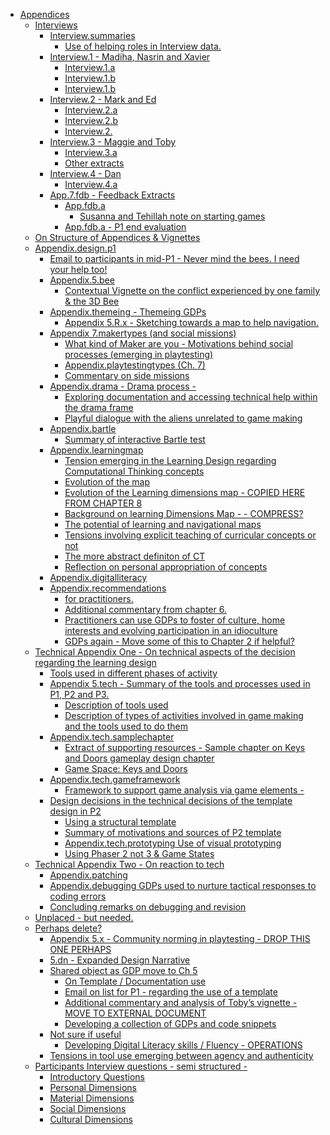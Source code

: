 - <a href="#appendices" id="toc-appendices">Appendices</a>
  - <a href="#interviews" id="toc-interviews">Interviews</a>
    - <a href="#interview.summaries"
      id="toc-interview.summaries">Interview.summaries</a>
      - <a href="#use-of-helping-roles-in-interview-data."
        id="toc-use-of-helping-roles-in-interview-data.">Use of helping roles in
        Interview data.</a>
    - <a href="#interview.1---madiha-nasrin-and-xavier"
      id="toc-interview.1---madiha-nasrin-and-xavier">Interview.1 - Madiha,
      Nasrin and Xavier</a>
      - <a href="#interview.1.a" id="toc-interview.1.a">Interview.1.a</a>
      - <a href="#interview.1.b" id="toc-interview.1.b">Interview.1.b</a>
      - <a href="#interview.1.b-1" id="toc-interview.1.b-1">Interview.1.b</a>
    - <a href="#interview.2---mark-and-ed"
      id="toc-interview.2---mark-and-ed">Interview.2 - Mark and Ed</a>
      - <a href="#interview.2.a" id="toc-interview.2.a">Interview.2.a</a>
      - <a href="#interview.2.b" id="toc-interview.2.b">Interview.2.b</a>
      - <a href="#interview.2." id="toc-interview.2.">Interview.2.</a>
    - <a href="#interview.3---maggie-and-toby"
      id="toc-interview.3---maggie-and-toby">Interview.3 - Maggie and Toby</a>
      - <a href="#interview.3.a" id="toc-interview.3.a">Interview.3.a</a>
      - <a href="#other-extracts" id="toc-other-extracts">Other extracts</a>
    - <a href="#interview.4---dan" id="toc-interview.4---dan">Interview.4 -
      Dan</a>
      - <a href="#interview.4.a" id="toc-interview.4.a">Interview.4.a</a>
    - <a href="#app.7.fdb---feedback-extracts"
      id="toc-app.7.fdb---feedback-extracts">App.7.fdb - Feedback Extracts</a>
      - <a href="#app.fdb.a---susanna-and-tehillah-note-on-starting-games"
        id="toc-app.fdb.a---susanna-and-tehillah-note-on-starting-games">App.fdb.a
        - Susanna and Tehillah note on starting games</a>
      - <a href="#app.fdb.a---p1-end-evaluation"
        id="toc-app.fdb.a---p1-end-evaluation">App.fdb.a - P1 end evaluation</a>
  - <a href="#on-structure-of-appendices-vignettes"
    id="toc-on-structure-of-appendices-vignettes">On Structure of Appendices
    &amp; Vignettes</a>
  - <a href="#appendix.design.p1"
    id="toc-appendix.design.p1">Appendix.design.p1</a>
    - <a
      href="#email-to-participants-in-mid-p1---never-mind-the-bees.-i-need-your-help-too"
      id="toc-email-to-participants-in-mid-p1---never-mind-the-bees.-i-need-your-help-too">Email
      to participants in mid-P1 - Never mind the bees. I need your help
      too!</a>
    - <a
      href="#appendix.5.bee---contextual-vignette-on-the-conflict-experienced-by-one-family-the-3d-bee"
      id="toc-appendix.5.bee---contextual-vignette-on-the-conflict-experienced-by-one-family-the-3d-bee">Appendix.5.bee
      - Contextual Vignette on the conflict experienced by one family &amp;
      the 3D Bee</a>
    - <a href="#appendix.themeing---themeing-gdps"
      id="toc-appendix.themeing---themeing-gdps">Appendix.themeing - Themeing
      GDPs</a>
      - <a href="#appendix-5.r.x---sketching-towards-a-map-to-help-navigation."
        id="toc-appendix-5.r.x---sketching-towards-a-map-to-help-navigation.">Appendix
        5.R.x - Sketching towards a map to help navigation.</a>
    - <a href="#appendix-7.makertypes-and-social-missions"
      id="toc-appendix-7.makertypes-and-social-missions">Appendix 7.makertypes
      (and social missions)</a>
      - <a
        href="#what-kind-of-maker-are-you---motivations-behind-social-processes-emerging-in-playtesting"
        id="toc-what-kind-of-maker-are-you---motivations-behind-social-processes-emerging-in-playtesting">What
        kind of Maker are you - Motivations behind social processes (emerging in
        playtesting)</a>
      - <a href="#appendix.playtestingtypes-ch.-7"
        id="toc-appendix.playtestingtypes-ch.-7">Appendix.playtestingtypes (Ch.
        7)</a>
      - <a href="#commentary-on-side-missions"
        id="toc-commentary-on-side-missions">Commentary on side missions</a>
    - <a href="#appendix.drama---drama-process--"
      id="toc-appendix.drama---drama-process--">Appendix.drama - Drama process
      -</a>
      - <a
        href="#exploring-documentation-and-accessing-technical-help-within-the-drama-frame"
        id="toc-exploring-documentation-and-accessing-technical-help-within-the-drama-frame">Exploring
        documentation and accessing technical help within the drama frame</a>
      - <a href="#playful-dialogue-with-the-aliens-unrelated-to-game-making"
        id="toc-playful-dialogue-with-the-aliens-unrelated-to-game-making">Playful
        dialogue with the aliens unrelated to game making</a>
    - <a href="#appendix.bartle---summary-of-interactive-bartle-test"
      id="toc-appendix.bartle---summary-of-interactive-bartle-test">Appendix.bartle
      - Summary of interactive Bartle test</a>
    - <a
      href="#appendix.learningmap---tension-emerging-in-the-learning-design-regarding-computational-thinking-concepts"
      id="toc-appendix.learningmap---tension-emerging-in-the-learning-design-regarding-computational-thinking-concepts">Appendix.learningmap
      - Tension emerging in the Learning Design regarding Computational
      Thinking concepts</a>
      - <a href="#evolution-of-the-map" id="toc-evolution-of-the-map">Evolution
        of the map</a>
      - <a
        href="#evolution-of-the-learning-dimensions-map---copied-here-from-chapter-8"
        id="toc-evolution-of-the-learning-dimensions-map---copied-here-from-chapter-8">Evolution
        of the Learning dimensions map - COPIED HERE FROM CHAPTER 8</a>
      - <a href="#background-on-learning-dimensions-map-----compress"
        id="toc-background-on-learning-dimensions-map-----compress">Background
        on learning Dimensions Map - - COMPRESS?</a>
      - <a href="#the-potential-of-learning-and-navigational-maps"
        id="toc-the-potential-of-learning-and-navigational-maps">The potential
        of learning and navigational maps</a>
      - <a
        href="#tensions-involving-explicit-teaching-of-curricular-concepts-or-not"
        id="toc-tensions-involving-explicit-teaching-of-curricular-concepts-or-not">Tensions
        involving explicit teaching of curricular concepts or not</a>
      - <a href="#the-more-abstract-definiton-of-ct"
        id="toc-the-more-abstract-definiton-of-ct">The more abstract definiton
        of CT</a>
      - <a href="#reflection-on-personal-appropriation-of-concepts"
        id="toc-reflection-on-personal-appropriation-of-concepts">Reflection on
        personal appropriation of concepts</a>
    - <a href="#appendix.digitalliteracy"
      id="toc-appendix.digitalliteracy">Appendix.digitalliteracy</a>
    - <a href="#appendix.recommendations---for-practitioners."
      id="toc-appendix.recommendations---for-practitioners.">Appendix.recommendations
      - for practitioners.</a>
      - <a href="#additional-commentary-from-chapter-6."
        id="toc-additional-commentary-from-chapter-6.">Additional commentary
        from chapter 6.</a>
      - <a
        href="#practitioners-can-use-gdps-to-foster-of-culture-home-interests-and-evolving-participation-in-an-idioculture"
        id="toc-practitioners-can-use-gdps-to-foster-of-culture-home-interests-and-evolving-participation-in-an-idioculture">Practitioners
        can use GDPs to foster of culture, home interests and evolving
        participation in an idioculture</a>
      - <a href="#gdps-again---move-some-of-this-to-chapter-2-if-helpful"
        id="toc-gdps-again---move-some-of-this-to-chapter-2-if-helpful">GDPs
        again - Move some of this to Chapter 2 if helpful?</a>
  - <a
    href="#technical-appendix-one---on-technical-aspects-of-the-decision-regarding-the-learning-design"
    id="toc-technical-appendix-one---on-technical-aspects-of-the-decision-regarding-the-learning-design">Technical
    Appendix One - On technical aspects of the decision regarding the
    learning design</a>
    - <a href="#tools-used-in-different-phases-of-activity"
      id="toc-tools-used-in-different-phases-of-activity">Tools used in
      different phases of activity</a>
    - <a
      href="#appendix-5.tech---summary-of-the-tools-and-processes-used-in-p1-p2-and-p3."
      id="toc-appendix-5.tech---summary-of-the-tools-and-processes-used-in-p1-p2-and-p3.">Appendix
      5.tech - Summary of the tools and processes used in P1, P2 and P3.</a>
      - <a href="#description-of-tools-used"
        id="toc-description-of-tools-used">Description of tools used</a>
      - <a
        href="#description-of-types-of-activities-involved-in-game-making-and-the-tools-used-to-do-them"
        id="toc-description-of-types-of-activities-involved-in-game-making-and-the-tools-used-to-do-them">Description
        of types of activities involved in game making and the tools used to do
        them</a>
    - <a
      href="#appendix.tech.samplechapter---extract-of-supporting-resources---sample-chapter-on-keys-and-doors-gameplay-design-chapter"
      id="toc-appendix.tech.samplechapter---extract-of-supporting-resources---sample-chapter-on-keys-and-doors-gameplay-design-chapter">Appendix.tech.samplechapter
      - Extract of supporting resources - Sample chapter on Keys and Doors
      gameplay design chapter</a>
      - <a href="#game-space-keys-and-doors"
        id="toc-game-space-keys-and-doors">Game Space: Keys and Doors</a>
    - <a
      href="#appendix.tech.gameframework---framework-to-support-game-analysis-via-game-elements--"
      id="toc-appendix.tech.gameframework---framework-to-support-game-analysis-via-game-elements--">Appendix.tech.gameframework
      - Framework to support game analysis via game elements -</a>
    - <a
      href="#design-decisions-in-the-technical-decisions-of-the-template-design-in-p2"
      id="toc-design-decisions-in-the-technical-decisions-of-the-template-design-in-p2">Design
      decisions in the technical decisions of the template design in P2</a>
      - <a href="#using-a-structural-template"
        id="toc-using-a-structural-template">Using a structural template</a>
      - <a href="#summary-of-motivations-and-sources-of-p2-template"
        id="toc-summary-of-motivations-and-sources-of-p2-template">Summary of
        motivations and sources of P2 template</a>
      - <a href="#appendix.tech.prototyping-use-of-visual-prototyping"
        id="toc-appendix.tech.prototyping-use-of-visual-prototyping">Appendix.tech.prototyping
        Use of visual prototyping</a>
      - <a href="#using-phaser-2-not-3-game-states"
        id="toc-using-phaser-2-not-3-game-states">Using Phaser 2 not 3 &amp;
        Game States</a>
  - <a href="#technical-appendix-two---on-reaction-to-tech"
    id="toc-technical-appendix-two---on-reaction-to-tech">Technical Appendix
    Two - On reaction to tech</a>
    - <a href="#appendix.patching"
      id="toc-appendix.patching">Appendix.patching</a>
    - <a
      href="#appendix.debugging-gdps-used-to-nurture-tactical-responses-to-coding-errors"
      id="toc-appendix.debugging-gdps-used-to-nurture-tactical-responses-to-coding-errors">Appendix.debugging
      GDPs used to nurture tactical responses to coding errors</a>
    - <a href="#concluding-remarks-on-debugging-and-revision"
      id="toc-concluding-remarks-on-debugging-and-revision">Concluding remarks
      on debugging and revision</a>
  - <a href="#unplaced---but-needed."
    id="toc-unplaced---but-needed.">Unplaced - but needed.</a>
  - <a href="#perhaps-delete" id="toc-perhaps-delete">Perhaps delete?</a>
    - <a
      href="#appendix-5.x---community-norming-in-playtesting---drop-this-one-perhaps"
      id="toc-appendix-5.x---community-norming-in-playtesting---drop-this-one-perhaps">Appendix
      5.x - Community norming in playtesting - DROP THIS ONE PERHAPS</a>
    - <a href="#dn---expanded-design-narrative"
      id="toc-dn---expanded-design-narrative">5.dn - Expanded Design
      Narrative</a>
    - <a href="#shared-object-as-gdp-move-to-ch-5"
      id="toc-shared-object-as-gdp-move-to-ch-5">Shared object as GDP move to
      Ch 5</a>
      - <a href="#on-template-documentation-use"
        id="toc-on-template-documentation-use">On Template / Documentation
        use</a>
      - <a href="#email-on-list-for-p1---regarding-the-use-of-a-template"
        id="toc-email-on-list-for-p1---regarding-the-use-of-a-template">Email on
        list for P1 - regarding the use of a template</a>
      - <a
        href="#additional-commentary-and-analysis-of-tobys-vignette---move-to-external-document"
        id="toc-additional-commentary-and-analysis-of-tobys-vignette---move-to-external-document">Additional
        commentary and analysis of Toby’s vignette - MOVE TO EXTERNAL
        DOCUMENT</a>
      - <a href="#developing-a-collection-of-gdps-and-code-snippets"
        id="toc-developing-a-collection-of-gdps-and-code-snippets">Developing a
        collection of GDPs and code snippets</a>
    - <a href="#not-sure-if-useful" id="toc-not-sure-if-useful">Not sure if
      useful</a>
      - <a href="#developing-digital-literacy-skills-fluency---operations"
        id="toc-developing-digital-literacy-skills-fluency---operations">Developing
        Digital Literacy skills / Fluency - OPERATIONS</a>
    - <a href="#tensions-in-tool-use-emerging-between-agency-and-authenticity"
      id="toc-tensions-in-tool-use-emerging-between-agency-and-authenticity">Tensions
      in tool use emerging between agency and authenticity</a>
  - <a href="#participants-interview-questions---semi-structured--"
    id="toc-participants-interview-questions---semi-structured--">Participants
    Interview questions - semi structured -</a>
    - <a href="#introductory-questions"
      id="toc-introductory-questions">Introductory Questions</a>
    - <a href="#personal-dimensions" id="toc-personal-dimensions">Personal
      Dimensions</a>
    - <a href="#material-dimensions" id="toc-material-dimensions">Material
      Dimensions</a>
    - <a href="#social-dimensions" id="toc-social-dimensions">Social
      Dimensions</a>
    - <a href="#cultural-dimensions" id="toc-cultural-dimensions">Cultural
      Dimensions</a>
